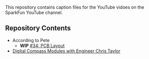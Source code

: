 This repository contains caption files for the YouTube vidoes on the SparkFun YouTube channel. 

Repository Contents
-------------------
* According to Pete
	* **WIP** [#34: PCB Layout](http://www.youtube.com/watch?v=NJKZZArjdg8)
* [Digital Compass Modules with Engineer Chris Taylor](https://www.youtube.com/watch?v=sBKHdt0OdPg&feature=youtu.be)

